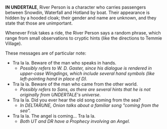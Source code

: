 **IN UNDERTALE**, River Person is a character who carries passengers between Snowdin, Waterfall and Hotland by boat. Their appearance is hidden by a hooded cloak; their gender and name are unknown, and they state that those are unimportant.

Whenever Frisk takes a ride, the River Person says a random phrase, which range from small observations to cryptic hints (like the directions to Temmie Village).

These messages are of particular note:

- Tra la la. Beware of the man who speaks in hands. 
	- _Possibly refers to W. D. Gaster, since his dialogue is rendered in upper-case Wingdings, which include several hand symbols (like left-pointing hand in place of D)._
- Tra la la. Beware of the man who came from the other world.
	- _Possibly refers to <a onclick="loadFile('Sans.md')">Sans</a>, as there are several hints that he is not originally from UNDERTALE's universe._
- Tra la la. Did you ever hear the old song coming from the sea?
	- _In DELTARUNE, <a onclick="loadFile('Onion.md')">Onion</a> talks about a familiar song "coming from the sea"._
- Tra la la. The angel is coming... Tra la la.
	- _Both UT and DR have a <a onclick="loadFile('Prophecy.md')">Prophecy</a> involving an <a onclick="loadFile('Onion.md')">Angel</a>._